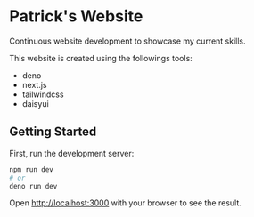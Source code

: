 # Patrick's Website

Continuous website development to showcase my current skills.

This website is created using the followings tools:
- deno
- next.js
- tailwindcss
- daisyui

## Getting Started

First, run the development server:

```bash
npm run dev
# or
deno run dev
```

Open [http://localhost:3000](http://localhost:3000) with your browser to see the result.
